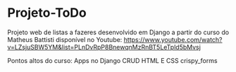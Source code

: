 # Projeto-ToDo
Projeto web de listas a fazeres desenvolvido em Django
a partir do curso do Matheus Battisti disponível no Youtube: https://www.youtube.com/watch?v=LZsjuSBW5YM&list=PLnDvRpP8BnewqnMzRnBT5LeTpld5bMvsj

Pontos altos do curso:
  Apps no Django
  CRUD
  HTML E CSS
  crispy_forms
  
